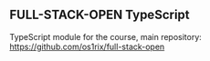 ## FULL-STACK-OPEN TypeScript

TypeScript module for the course, main repository: https://github.com/os1rix/full-stack-open
